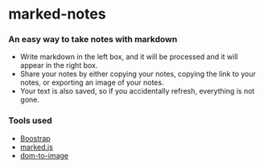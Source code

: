 # marked-notes
### An easy way to take notes with markdown

- Write markdown in the left box, and it will be processed and it will appear in the right box.
- Share your notes by either copying your notes, copying the link to your notes, or exporting an image of your notes.
- Your text is also saved, so if you accidentally refresh, everything is not gone.

### Tools used

- [Boostrap](https://getboostrap.com)
- [marked.js](https://github.com/markedjs/marked)
- [dom-to-image](https://github.com/tsayen/dom-to-image)
